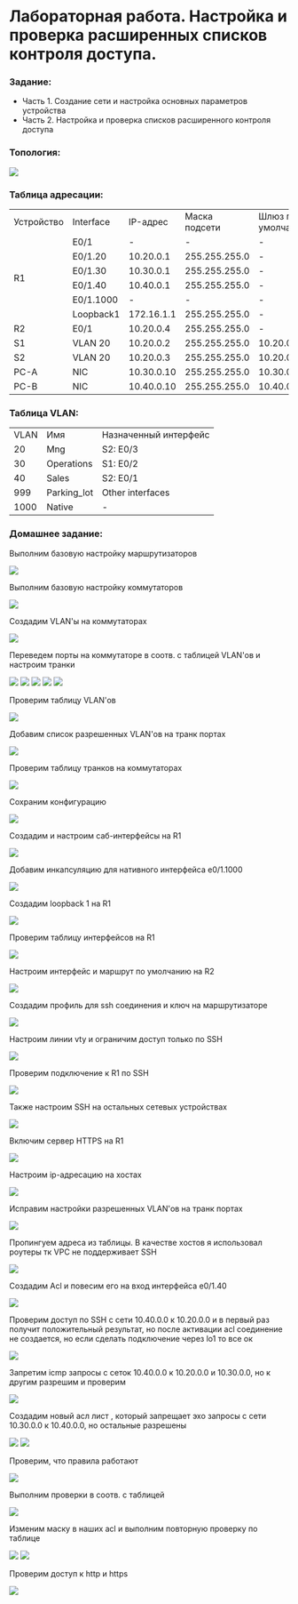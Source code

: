 #  Лабораторная работа. Настройка и проверка расширенных списков контроля доступа.


###  Задание:

+ Часть 1. Создание сети и настройка основных параметров устройства
+ Часть 2. Настройка и проверка списков расширенного контроля доступа



### Топология:

![](./imgs/tp.png)


### Таблица адресации:


<table>

<tr>
	<td>Устройство</td>
	<td>Interface</td>
	<td>IP-адрес</td>
	<td>Маска подсети</td>
	<td>Шлюз по умолчанию</td>
</tr>

<tr>
        <td rowspan="6">R1</td>
        <td>E0/1</td>
	  <td>-</td>
	  <td>-</td>
	  <td>-</td>
</tr>

<tr>
        <td>E0/1.20</td> 
	  <td>10.20.0.1</td>
	  <td>255.255.255.0</td>
	  <td>-</td>
</tr>

<tr>
        <td>E0/1.30</td> 
	  <td>10.30.0.1</td>
	  <td>255.255.255.0</td>
	  <td>-</td>
</tr>

<tr>
        <td>E0/1.40</td> 
	  <td>10.40.0.1</td>
	  <td>255.255.255.0</td>
	  <td>-</td>
</tr>

<tr>
        <td>E0/1.1000</td> 
	  <td>-</td>
	  <td>-</td>
	  <td>-</td>
</tr>

<tr>
        <td>Loopback1</td> 
	  <td>172.16.1.1</td>
	  <td>255.255.255.0</td>
	  <td>-</td>
</tr>

<tr>
        <td>R2</td>
        <td>E0/1</td>
	  <td>10.20.0.4</td>
	  <td>255.255.255.0</td>
	  <td>-</td>
</tr>

<tr>
        <td>S1</td>
        <td>VLAN 20</td>
	  <td>10.20.0.2</td>
	  <td>255.255.255.0</td>
	  <td>10.20.0.1</td>
</tr>

<tr>
        <td>S2</td>
        <td>VLAN 20</td>
	  <td>10.20.0.3</td>
	  <td>255.255.255.0</td>
	  <td>10.20.0.1</td>
</tr>


<tr>
        <td>PC-A</td>
        <td>NIC</td>
	  <td>10.30.0.10</td>
	  <td>255.255.255.0</td>
	  <td>10.30.0.1</td>
</tr>


<tr>
        <td>PC-B</td>
        <td>NIC</td>
	  <td>10.40.0.10</td>
	  <td>255.255.255.0</td>
	  <td>10.40.0.1</td>
</tr>


</table>


### Таблица VLAN: 

<table>

<tr>
	<td>VLAN</td>
	<td>Имя</td>
	<td>Назначенный интерфейс</td>
</tr>


<tr>
	<td>20</td>
	<td>Mng</td>
	<td>S2: E0/3</td>
</tr>

<tr>
	<td>30</td>
	<td>Operations</td>
	<td>S1: E0/2</td>
</tr>

<tr>
	<td>40</td>
	<td>Sales</td>
	<td>S2: E0/1</td>
</tr>


<tr>
	<td>999</td>
	<td>Parking_lot</td>
	<td>Other interfaces</td>
</tr>

<tr>
	<td>1000</td>
	<td>Native</td>
	<td>-</td>
</tr>


</table>


### Домашнее задание: 

Выполним базовую настройку маршрутизаторов

![](./imgs/1.png)


Выполним базовую настройку коммутаторов

![](./imgs/2.png)


Создадим VLAN'ы на коммутаторах

![](./imgs/3.png)


Переведем порты на коммутаторе в соотв. с таблицей VLAN'ов и настроим транки

![](./imgs/4.png)
![](./imgs/4.1.png)
![](./imgs/4.2.png)
![](./imgs/4.3.png)
![](./imgs/4.4.png)

Проверим таблицу VLAN'ов

![](./imgs/4.5.png)

Добавим список разрешенных VLAN'ов на транк портах

![](./imgs/5.png)

Проверим таблицу транков на коммутаторах

![](./imgs/5.1.png)

Сохраним конфигурацию

![](./imgs/5.2.png)

Создадим и настроим саб-интерфейсы на R1

![](./imgs/6.png)

Добавим инкапсуляцию для нативного интерфейса e0/1.1000

![](./imgs/6.4.png)

Создадим loopback 1 на R1

![](./imgs/6.1.png)

Проверим таблицу интерфейсов на R1

![](./imgs/6.2.png)

Настроим интерфейс и маршрут по умолчанию на R2 

![](./imgs/6.3.png)

Создадим профиль для ssh соединения и ключ на маршрутизаторе

![](./imgs/7.png)

Настроим линии vty и ограничим доступ только по SSH

![](./imgs/7.1.png)

Проверим подключение к R1 по SSH

![](./imgs/7.2.png)

Также настроим SSH на остальных сетевых устройствах

![](./imgs/7.3.png)

Включим сервер HTTPS на R1

![](./imgs/19.1.png)

Настроим ip-адресацию на хостах

![](./imgs/9.png)

Исправим настройки разрешенных VLAN'ов на транк портах

![](./imgs/10.png)

Пропингуем адреса из таблицы. В качестве хостов я использовал роутеры тк VPC  не поддерживает SSH

![](./imgs/11.png)

Создадим Acl и повесим его на вход интерфейса e0/1.40

![](./imgs/12.png)

Проверим доступ по SSH с сети 10.40.0.0 к 10.20.0.0 и в первый раз получит положительный результат, но после активации acl соединение не создается, но если сделать подключение через lo1 то все ок

![](./imgs/13.png)

Запретим icmp запросы с сеток 10.40.0.0 к 10.20.0.0 и 10.30.0.0, но к другим разрешим и проверим

![](./imgs/14.png)

Создадим новый асл лист , который запрещает эхо запросы с сети 10.30.0.0 к 10.40.0.0, но остальные разрешены

![](./imgs/15.png)
![](./imgs/15.1.png)

Проверим, что правила работают

![](./imgs/15.2.png)

Выполним проверки в соотв. с таблицей 

![](./imgs/16.png)

Изменим маску в наших acl и выполним повторную проверку по таблице

![](./imgs/18.png)
![](./imgs/17.png)

Проверим доступ к http и https 

![](./imgs/20.png)
